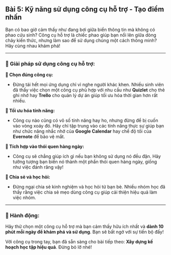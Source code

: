 ## Bài 5: Kỹ năng sử dụng công cụ hỗ trợ - Tạo điểm nhấn

Bạn có bao giờ cảm thấy như đang bơi giữa biển thông tin mà không có phao cứu sinh? Công cụ hỗ trợ là chiếc phao giúp bạn nổi lên giữa dòng chảy kiến thức, nhưng làm sao để sử dụng chúng một cách thông minh? Hãy cùng nhau khám phá!

---

### 📌 Giải pháp sử dụng công cụ hỗ trợ:

**🔹 Chọn đúng công cụ:**
- Đừng tải hết mọi ứng dụng chỉ vì nghe người khác khen. Nhiều sinh viên đã thấy việc chọn một công cụ phù hợp với nhu cầu như **Quizlet** cho thẻ ghi nhớ hay **Trello** cho quản lý dự án giúp tối ưu hóa thời gian hơn rất nhiều.

**🔹 Tối ưu hóa tính năng:**
- Công cụ nào cũng có vô số tính năng hay ho, nhưng đừng để bị cuốn vào vòng xoáy đó. Hãy chỉ tập trung vào các tính năng thực sự giúp bạn như chức năng nhắc nhở của **Google Calendar** hay chế độ tối của **Evernote** để bảo vệ mắt.

**🔹 Tích hợp vào thói quen hàng ngày:**
- Công cụ sẽ chẳng giúp ích gì nếu bạn không sử dụng nó đều đặn. Hãy tưởng tượng bạn biến nó thành một phần thói quen hàng ngày, giống như việc đánh răng vậy!

**🔹 Chia sẻ và học hỏi:**
- Đừng ngại chia sẻ kinh nghiệm và học hỏi từ bạn bè. Nhiều nhóm học đã thấy rằng việc chia sẻ mẹo dùng công cụ giúp cải thiện hiệu quả làm việc nhóm.

---

### 🚀 Hành động:

Hãy thử chọn một công cụ hỗ trợ mà bạn cảm thấy hữu ích nhất và **dành 10 phút mỗi ngày để khám phá và sử dụng**. Bạn sẽ bất ngờ với sự tiến bộ đấy!

Với công cụ trong tay, bạn đã sẵn sàng cho bài tiếp theo: **Xây dựng kế hoạch học tập hiệu quả**. Đừng bỏ lỡ nhé!